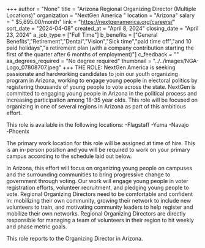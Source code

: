 +++
author = "None"
title = "Arizona Regional Organizing Director (Multiple Locations)"
organization = "NextGen America "
location = "Arizona"
salary = " $5,695.00/month"
link = "https://nextgenamerica.org/careers/"
sort_date = "2024-04-08"
created_at = "April 8, 2024"
closing_date = "April 23, 2024"
a_job_type = ["Full Time"]
b_benefits = ["General Benefits","Retirement","Dental","Vision","Sick time","paid time off","and 10 paid holidays","a retirement plan (with a company contribution starting the first of the quarter after 6 months of employment)"]
c_feedback = ""
aa_degrees_required = "No degree required"
thumbnail = "../../images/NGA-Logo_07808707.jpeg"
+++
THE ROLE: 
NextGen America is seeking passionate and hardworking candidates to join our youth organizing program in Arizona, working to engage young people in electoral politics by registering thousands of young people to vote across the state. NextGen is committed to engaging young people in Arizona in the political process and increasing participation among 18-35 year olds. This role will be focused on organizing in one of several regions in Arizona as part of this ambitious effort. 

This role is available in the following locations: 
-Flagstaff
-Yuma
-Navajo  
-Phoenix

The primary work location for this role will be assigned at time of hire. This is an in-person position and you will be required to work on your primary campus according to the schedule laid out below. 

In Arizona, this effort will focus on organizing young people on campuses and the surrounding communities to bring progressive change to government through voting. Our work will engage young people in voter registration efforts, volunteer recruitment, and pledging young people to vote. Regional Organizing Directors need to be comfortable and confident in: mobilizing their own community, growing their network to include new volunteers to train, and motivating community leaders to help register and mobilize their own networks. Regional Organizing Directors are directly responsible for managing a team of volunteers in their region to hit weekly and phase metric goals. 

This role reports to the Organizing Director in Arizona.
